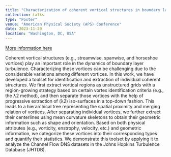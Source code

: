```yaml
---
title: "Characterization of coherent vortical structures in boundary layer turbulence based in progressive structure identification and extraction"
collection: talks
type: "Poster"
venue: "American Physical Society (APS) Conference"
date: 2023-11-20
location: "Washington, DC, USA"
---
```


[More information here](https://meetings.aps.org/Meeting/DFD23/Session/S01.25)

Coherent vortical structures (e.g., streamwise, spanwise, and horseshoe vortices) play an important role in the dynamics of boundary layer turbulence.  Characterizing these vortices can be challenging due to the considerable variations among different vortices.  In this work, we have developed a toolset for identification and extraction of individual coherent structures.  We first extract vortical regions as unstructured grids with a region-growing strategy based on certain vortex identification criteria (e.g., the λ2 method), and then separate those vortices with the help of progressive extraction of (λ2) iso-surfaces in a top-down fashion.  This leads to a hierarchical tree representing the spatial proximity and merging relation of vortices.  After separating individual vortices, we further extract their centerlines using mean curvature skeletons to obtain their geometric information such as shape and orientation.  Based on both physical attributes (e.g., vorticity, enstrophy, velocity, etc.) and geometric information, we categorize these vortices into their corresponding types and quantify their statistics.  We demonstrate this toolset by applying it to analyze the Channel Flow DNS datasets in the Johns Hopkins Turbulence Database (JHTDB).
